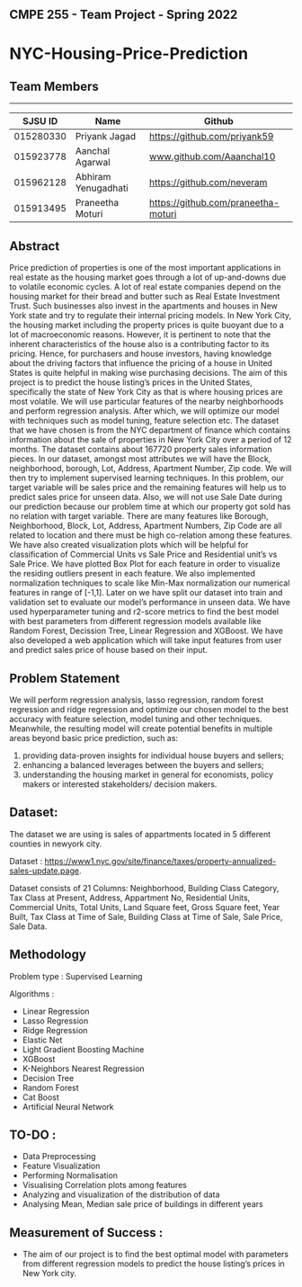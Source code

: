 ## CMPE 255 - Team Project - Spring 2022

# NYC-Housing-Price-Prediction

## Team Members
------------------------------------------------------------------------
|   SJSU ID    |         Name       |             Github               |
|--------------|--------------------|----------------------------------|
|  015280330   | Priyank Jagad      | https://github.com/priyank59     |
|  015923778   | Aanchal Agarwal    | www.github.com/Aaanchal10        |
|  015962128   | Abhiram Yenugadhati| https://github.com/neveram       |
|  015913495   | Praneetha Moturi   | https://github.com/praneetha-moturi                                 |


## Abstract

Price prediction of properties is one of the most important applications in real estate as the housing market goes through a lot of up-and-downs due to volatile economic cycles. A lot of real estate companies depend on the housing market for their bread and butter such as Real Estate Investment Trust. Such businesses also invest in the apartments and houses in New York state and try to regulate their internal pricing models. In New York City, the housing market including the property prices is quite buoyant due to a lot of macroeconomic reasons. However, it is pertinent to note that the inherent characteristics of the house also is a contributing factor to its pricing. Hence, for purchasers and house investors, having knowledge about the driving factors that influence the pricing of a house in United States is quite helpful in making wise purchasing decisions. The aim of this project is to predict the house listing’s prices in the United States, specifically the state of New York City as that is where housing prices are most volatile. We will use particular features of the nearby neighborhoods and perform regression analysis. After which, we will optimize our model with techniques such as model tuning, feature selection etc. The dataset that we have chosen is from the NYC department of finance which contains information about the sale of properties in New York City over a period of 12 months. The dataset contains about 167720 property sales information pieces. In our dataset, amongst most attributes we will have the Block, neighborhood, borough, Lot, Address, Apartment Number, Zip code. We will then try to implement supervised learning techniques. In this problem, our target variable will be sales price and the remaining features will help us to predict sales price for unseen data. Also, we will not use Sale Date during our prediction because our problem time at which our property got sold has no relation with target variable. There are many features like Borough, Neighborhood, Block, Lot, Address, Apartment Numbers, Zip Code are all related to location and there must be high co-relation among these features. We have also created visualization plots which will be helpful for classification of Commercial Units vs Sale Price and Residential unit’s vs Sale Price. We have plotted Box Plot for each feature in order to visualize the residing outliers present in each feature. We also implemented normalization techniques to scale like Min-Max normalization our numerical features in range of [-1,1]. Later on we have split our dataset into train and validation set to evaluate our model’s performance in unseen data. We have used hyperparameter tuning and r2-score metrics to find the best model with best parameters from different regression models available like Random Forest, Decission Tree, Linear Regression and XGBoost. We have also developed a web application which will take input features from user and predict sales price of house based on their input.


## Problem Statement

We will perform regression analysis, lasso regression, random forest regression and ridge regression and optimize our chosen model to the best accuracy
with feature selection, model tuning and other techniques. Meanwhile, the resulting model will create
potential benefits in multiple areas beyond basic price prediction, such as:
1) providing data-proven insights for individual house buyers and sellers;
2) enhancing a balanced leverages between the buyers and sellers;
3) understanding the housing market in general for economists, policy makers or interested
stakeholders/ decision makers.

## Dataset:

The dataset we are using is sales of appartments located in  5 different counties in newyork city.

Dataset : https://www1.nyc.gov/site/finance/taxes/property-annualized-sales-update.page.

Dataset consists of 21 Columns: Neighborhood, Building Class Category, Tax Class at Present, Address, Appartment No, Residential Units, Commercial Units, Total Units, Land Square feet, Gross Square feet, Year Built, Tax Class at Time of Sale, Building Class at Time of Sale, Sale Price, Sale Data.

## Methodology

Problem type : Supervised Learning

Algorithms : 

- Linear Regression
- Lasso Regression
- Ridge Regression
- Elastic Net
- Light Gradient Boosting Machine 
- XGBoost
- K-Neighbors Nearest Regression 
- Decision Tree
- Random Forest 
- Cat Boost
- Artificial Neural Network

## TO-DO :

- Data Preprocessing
- Feature Visualization
- Performing Normalisation
- Visualising Correlation plots among features
- Analyzing and visualization of the distribution of data
- Analysing Mean, Median sale price of buildings in different years

## Measurement of Success :

- The aim of our project is to find the best optimal model with parameters from different regression models to predict the house listing’s prices in New York city.








